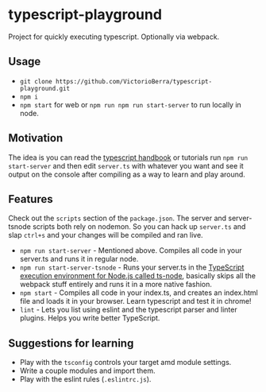 # typescript-playground

Project for quickly executing typescript. Optionally via webpack.

## Usage

- `git clone https://github.com/VictorioBerra/typescript-playground.git`
- `npm i`
- `npm start` for web or `npm run npm run start-server` to run locally in node.

## Motivation

The idea is you can read the [typescript handbook](https://www.typescriptlang.org/docs/handbook) or tutorials run `npm run start-server` and then edit `server.ts` with whatever you want and see it output on the console after compiling as a way to learn and play around.

## Features

Check out the `scripts` section of the `package.json`. The server and server-tsnode scripts both rely on nodemon. So you can hack up `server.ts` and slap `ctrl+s` and your changes will be compiled and ran live.

- `npm run start-server` - Mentioned above. Compiles all code in your server.ts and runs it in regular node.
- `npm run start-server-tsnode` - Runs your server.ts in the [TypeScript execution environment for Node.js called ts-node](https://github.com/TypeStrong/ts-node), basically skips all the webpack stuff entirely and runs it in a more native fashion.
- `npm start` - Compiles all code in your index.ts, and creates an index.html file and loads it in your browser. Learn typescript and test it in chrome!
- `lint` - Lets you list using eslint and the typescript parser and linter plugins. Helps you write better TypeScript.

## Suggestions for learning

- Play with the  `tsconfig` controls your target amd module settings.
- Write a couple modules and import them.
- Play with the eslint rules (`.eslintrc.js`).